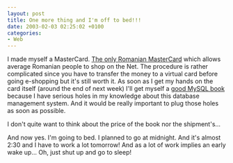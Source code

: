 ```yaml
---
layout: post
title: One more thing and I'm off to bed!!!
date: 2003-02-03 02:25:02 +0100
categories:
- Web
---
```

I made myself a MasterCard. <a href="http://www.bancpost.ro/bp.nsf/ro_rps_rprod_prod05ta.htm" title="BancPost's Taifun Card">The only Romanian MasterCard</a> which allows average Romanian people to shop on the Net. The procedure is rather complicated since you have to transfer the money to a virtual card before going e-shopping but it's still worth it. As soon as I get my hands on the card itself (around the end of next week) I'll get myself a <a href="http://www.amazon.co.uk/exec/obidos/ASIN/0596002653/026-1593954-2034021" title="MySQL Reference Manual">good MySQL book</a> because I have serious holes in my knowledge about this database management system. And it would be really important to plug those holes as soon as possible.

I don't quite want to think about the price of the book nor the shipment's...

And now yes. I'm going to bed. I planned to go at midnight. And it's almost 2:30 and I have to work a lot tomorrow! And as a lot of work implies an early wake up... Oh, just shut up and go to sleep!
